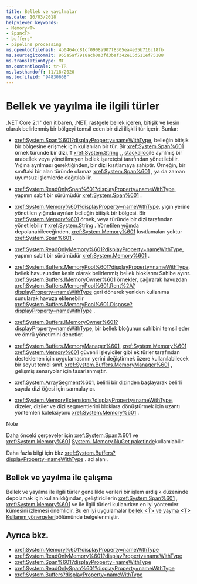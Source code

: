 ```yaml
---
title: Bellek ve yayılmalar
ms.date: 10/03/2018
helpviewer_keywords:
- Memory<T>
- Span<T>
- buffers"
- pipeline processing
ms.openlocfilehash: 4b0464cc81cf0908a907f8305ea4e35b716c18fb
ms.sourcegitcommit: 965a5af7918acb0a3fd3baf342e15d511ef75188
ms.translationtype: MT
ms.contentlocale: tr-TR
ms.lasthandoff: 11/18/2020
ms.locfileid: "94830668"
---
```

# <a name="memory--and-span-related-types"></a>Bellek ve yayılma ile ilgili türler

.NET Core 2,1 ' den itibaren, .NET, rastgele bellek içeren, bitişik ve kesin olarak belirlenmiş bir bölgeyi temsil eden bir dizi ilişkili tür içerir. Bunlar:

- <xref:System.Span%601?displayProperty=nameWithType>, belleğin bitişik bir bölgesine erişmek için kullanılan bir tür. Bir <xref:System.Span%601> örnek türünde bir dizi, `T` <xref:System.String> ,, [stackalloc](../../csharp/language-reference/operators/stackalloc.md)ile ayrılmış bir arabellek veya yönetilmeyen bellek işaretçisi tarafından yönetilebilir. Yığına ayrılması gerektiğinden, bir dizi kısıtlamaya sahiptir. Örneğin, bir sınıftaki bir alan türünde olamaz <xref:System.Span%601> , ya da zaman uyumsuz işlemlerde dağıtılabilir.

- <xref:System.ReadOnlySpan%601?displayProperty=nameWithType>, yapının sabit bir sürümüdür <xref:System.Span%601> .

- <xref:System.Memory%601?displayProperty=nameWithType>, yığın yerine yönetilen yığında ayrılan belleğin bitişik bir bölgesi. Bir <xref:System.Memory%601> örnek, veya türünde bir dizi tarafından yönetilebilir `T` <xref:System.String> . Yönetilen yığında depolanabileceğinden, <xref:System.Memory%601> kısıtlamaları yoktur <xref:System.Span%601> .

- <xref:System.ReadOnlyMemory%601?displayProperty=nameWithType>, yapının sabit bir sürümüdür <xref:System.Memory%601> .

- <xref:System.Buffers.MemoryPool%601?displayProperty=nameWithType>, bellek havuzundan kesin olarak belirlenmiş bellek bloklarını Sahibe ayırır. <xref:System.Buffers.IMemoryOwner%601> örnekler, çağırarak havuzdan <xref:System.Buffers.MemoryPool%601.Rent%2A?displayProperty=nameWithType> geri dönerek yeniden kullanıma sunularak havuza eklenebilir <xref:System.Buffers.MemoryPool%601.Dispose?displayProperty=nameWithType> .

- <xref:System.Buffers.IMemoryOwner%601?displayProperty=nameWithType>, bir bellek bloğunun sahibini temsil eder ve ömrü yönetimini denetler.

- <xref:System.Buffers.MemoryManager%601>, <xref:System.Memory%601> <xref:System.Memory%601> güvenli işleyiciler gibi ek türler tarafından desteklenen için uygulamasının yerini değiştirmek üzere kullanılabilecek bir soyut temel sınıf. <xref:System.Buffers.MemoryManager%601> , gelişmiş senaryolar için tasarlanmıştır.

- <xref:System.ArraySegment%601>, belirli bir dizinden başlayarak belirli sayıda dizi öğesi için sarmalayıcı.

- <xref:System.MemoryExtensions?displayProperty=nameWithType>, dizeler, diziler ve dizi segmentlerini bloklara dönüştürmek için uzantı yöntemleri koleksiyonu <xref:System.Memory%601> .

> [!NOTE]
> Daha önceki çerçeveler için <xref:System.Span%601> ve <xref:System.Memory%601> [System. Memory NuGet paketinde](https://www.nuget.org/packages/System.Memory/)kullanılabilir.

Daha fazla bilgi için bkz <xref:System.Buffers?displayProperty=nameWithType> . ad alanı.

## <a name="working-with-memory-and-span"></a>Bellek ve yayılma ile çalışma

Bellek ve yayılma ile ilgili türler genellikle verileri bir işlem ardışık düzeninde depolamak için kullanıldığından, geliştiricilerin <xref:System.Span%601> , <xref:System.Memory%601> ve ile ilgili türleri kullanırken en iyi yöntemler kümesini izlemesi önemlidir. Bu en iyi uygulamalar [bellek \<T> ve yayma \<T> Kullanım yönergeleri](memory-t-usage-guidelines.md)bölümünde belgelenmiştir.

## <a name="see-also"></a>Ayrıca bkz.

- <xref:System.Memory%601?displayProperty=nameWithType>
- <xref:System.ReadOnlyMemory%601?displayProperty=nameWithType>
- <xref:System.Span%601?displayProperty=nameWithType>
- <xref:System.ReadOnlySpan%601?displayProperty=nameWithType>
- <xref:System.Buffers?displayProperty=nameWithType>
